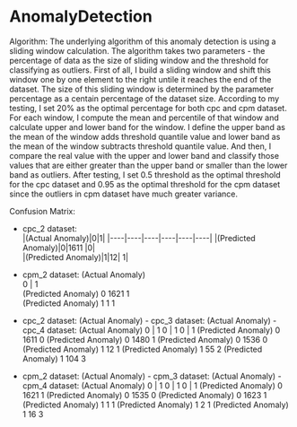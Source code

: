 # AnomalyDetection
Algorithm: The underlying algorithm of this anomaly detection is using a sliding window calculation. The algorithm takes two parameters - the percentage of data as the size of sliding window and the threshold for classifying as outliers. First of all, I build a sliding window and shift this window one by one element to the right untile it reaches the end of the dataset. The size of this sliding window is determined by the parameter percentage as a centain percentage of the dataset size. According to my testing, I set 20% as the optimal percentage for both cpc and cpm dataset. For each window, I compute the mean and percentile of that window and calculate upper and lower band for the window. I define the upper band as the mean of the window adds threshold quantile value and lower band as the mean of the window subtracts threshold quantile value. And then, I compare the real value with the upper and lower band and classify those values that are either greater than the upper band or smaller than the lower band as outliers. After testing, I set 0.5 threshold as the optimal threshold for the cpc dataset and 0.95 as the optimal threshold for the cpm dataset since the outliers in cpm dataset have much greater variance.

Confusion Matrix:

- cpc_2 dataset:                           
   |(Actual Anomaly)|0|1| 
   |----|----|----|----|----|----|
   |(Predicted Anomaly)|0|1611 |0|                    
   |(Predicted Anomaly)|1|12| 1|                      

- cpm_2 dataset:            (Actual Anomaly)                
                             0    |    1                      
   (Predicted Anomaly) 0     1621      1                      
   (Predicted Anomaly) 1     1         1                      




- cpc_2 dataset:            (Actual Anomaly)                - cpc_3 dataset:            (Actual Anomaly)                 - cpc_4 dataset:            (Actual Anomaly) 
                             0    |    1                                                  0   |   1                                                    0   |   1
   (Predicted Anomaly) 0    1611       0                      (Predicted Anomaly) 0      1480     1                        (Predicted Anomaly) 0      1536     0
   (Predicted Anomaly) 1    12         1                      (Predicted Anomaly) 1      55       2                        (Predicted Anomaly) 1      104      3

- cpm_2 dataset:            (Actual Anomaly)               - cpm_3 dataset:            (Actual Anomaly)                 - cpm_4 dataset:            (Actual Anomaly) 
                             0    |    1                                                  0   |   1                                                    0   |   1
   (Predicted Anomaly) 0     1621      1                      (Predicted Anomaly) 0       1535    0                        (Predicted Anomaly) 0       1623    1
   (Predicted Anomaly) 1     1         1                      (Predicted Anomaly) 1       2       1                        (Predicted Anomaly) 1       16      3
